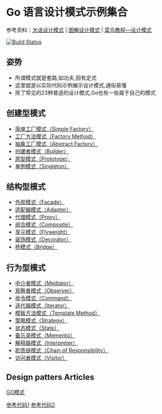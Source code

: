 # Go 语言设计模式示例集合

参考资料：[大话设计模式](https://book.douban.com/subject/2334288/) | [图解设计模式](https://book.douban.com/subject/26933281/) | [菜鸟教程—设计模式](https://www.runoob.com/design-pattern/design-pattern-tutorial.html)

[![Build Status](https://travis-ci.org/senghoo/golang-design-pattern.svg?branch=master)](https://travis-ci.org/senghoo/golang-design-pattern)

## 姿势

+ 所谓模式就是套路,如功夫,招有定式
+ 这里就是以实际代码示例展示设计模式,通俗易懂
+ 除了常见的23种普适的设计模式,Go也有一些属于自己的模式

## 创建型模式

+ [简单工厂模式（Simple Factory）](./creation/00_simple_factory)
+ [工厂方法模式（Factory Method）](./creation/04_factory_method)
+ [抽象工厂模式（Abstract Factory）](./creation/05_abstract_factory)
+ [创建者模式（Builder）](./creation/06_builder)
+ [原型模式（Prototype）](./creation/07_prototype)
+ [单例模式（Singleton）](./creation/03_singleton)

## 结构型模式

+ [外观模式（Facade）](./01_facade)
+ [适配器模式（Adapter）](./02_adapter)
+ [代理模式（Proxy）](./09_proxy)
+ [组合模式（Composite）](./13_composite)
+ [享元模式（Flyweight）](./18_flyweight)
+ [装饰模式（Decorator）](./20_decorator)
+ [桥模式（Bridge）](./22_bridge)

## 行为型模式

+ [中介者模式（Mediator）](./08_mediator)
+ [观察者模式（Observer）](./10_observer)
+ [命令模式（Command）](./11_command)
+ [迭代器模式（Iterator）](./12_iterator)
+ [模板方法模式（Template Method）](./14_template_method)
+ [策略模式（Strategy）](./15_strategy)
+ [状态模式（State）](./16_state)
+ [备忘录模式（Memento）](./17_memento)
+ [解释器模式（Interpreter）](./19_interpreter)
+ [职责链模式（Chain of Responsibility）](./21_chain_of_responsibility)
+ [访问者模式（Visitor）](./23_visitor)

## Design patters Articles

[GO模式](https://github.com/tmrts/go-patterns)

[参考代码1](https://github.com/tmrts/go-patterns)
[参考代码2](https://github.com/senghoo/golang-design-pattern)
